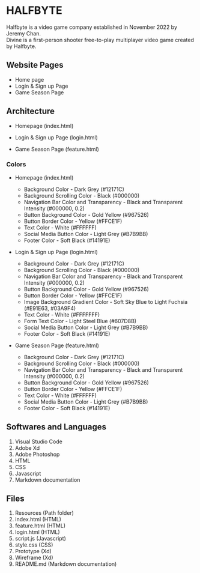 # HALFBYTE

Halfbyte is a video game company established in November 2022 by Jeremy Chan. <br />
Divine is a first-person shooter free-to-play multiplayer video game created by Halfbyte.

## Website Pages

- Home page
- Login & Sign up Page
- Game Season Page

## Architecture

- Homepage (index.html)

- Login & Sign up Page (login.html)

- Game Season Page (feature.html)

### Colors

- Homepage (index.html)

  - Background Color - Dark Grey (#12171C)
  - Background Scrolling Color - Black (#000000)
  - Navigation Bar Color and Transparency - Black and Transparent Intensity (#000000, 0.2)
  - Button Background Color - Gold Yellow (#967526)
  - Button Border Color - Yellow (#FFCE1F)
  - Text Color - White (#FFFFFF)
  - Social Media Button Color - Light Grey (#B7B9BB)
  - Footer Color - Soft Black (#14191E)

- Login & Sign up Page (login.html)

  - Background Color - Dark Grey (#12171C)
  - Background Scrolling Color - Black (#000000)
  - Navigation Bar Color and Transparency - Black and Transparent Intensity (#000000, 0.2)
  - Button Background Color - Gold Yellow (#967526)
  - Button Border Color - Yellow (#FFCE1F)
  - Image Background Gradient Color - Soft Sky Blue to Light Fuchsia (#E91E63, #03A9F4)
  - Text Color - White (#FFFFFFF)
  - Form Text Color - Light Steel Blue (#607D8B)
  - Social Media Button Color - Light Grey (#B7B9BB)
  - Footer Color - Soft Black (#14191E)

- Game Season Page (feature.html)

  - Background Color - Dark Grey (#12171C)
  - Background Scrolling Color - Black (#000000)
  - Navigation Bar Color and Transparency - Black and Transparent Intensity (#000000, 0.2)
  - Button Background Color - Gold Yellow (#967526)
  - Button Border Color - Yellow (#FFCE1F)
  - Text Color - White (#FFFFFF)
  - Social Media Button Color - Light Grey (#B7B9BB)
  - Footer Color - Soft Black (#14191E)

## Softwares and Languages

1. Visual Studio Code
2. Adobe Xd
3. Adobe Photoshop
4. HTML
5. CSS
6. Javascript
7. Markdown documentation

## Files

1. Resources (Path folder)
2. index.html (HTML)
3. feature.html (HTML)
4. login.html (HTML)
5. script.js (Javascript)
6. style.css (CSS)
7. Prototype (Xd)
8. Wireframe (Xd)
9. README.md (Markdown documentation)
